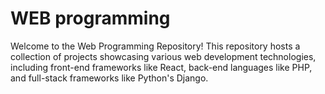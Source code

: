 # WEB programming
 Welcome to the Web Programming Repository! This repository hosts a collection of projects showcasing various web development technologies, including front-end frameworks like React, back-end languages like PHP, and full-stack frameworks like Python's Django.

 
